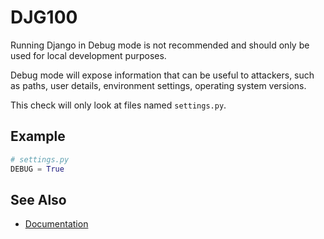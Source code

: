 # DJG100

Running Django in Debug mode is not recommended and should only be used for local development purposes.

Debug mode will expose information that can be useful to attackers, such as paths, user details, environment settings, operating system versions.

This check will only look at files named `settings.py`.

## Example

```python
# settings.py
DEBUG = True
```

## See Also

* [Documentation](https://docs.djangoproject.com/en/dev/ref/settings/#std:setting-DEBUG)